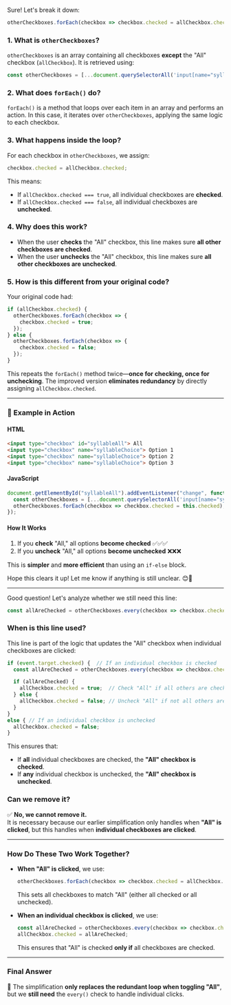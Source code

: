 Sure! Let's break it down:

```javascript
otherCheckboxes.forEach(checkbox => checkbox.checked = allCheckbox.checked);
```

### **1. What is `otherCheckboxes`?**
`otherCheckboxes` is an array containing all checkboxes **except** the "All" checkbox (`allCheckbox`). It is retrieved using:

```javascript
const otherCheckboxes = [...document.querySelectorAll('input[name="syllableChoice"]')].filter(cb => cb !== allCheckbox);
```

### **2. What does `forEach()` do?**
`forEach()` is a method that loops over each item in an array and performs an action. In this case, it iterates over `otherCheckboxes`, applying the same logic to each checkbox.

### **3. What happens inside the loop?**
For each checkbox in `otherCheckboxes`, we assign:

```javascript
checkbox.checked = allCheckbox.checked;
```

This means:
- If `allCheckbox.checked === true`, all individual checkboxes are **checked**.
- If `allCheckbox.checked === false`, all individual checkboxes are **unchecked**.

### **4. Why does this work?**
- When the user **checks** the "All" checkbox, this line makes sure **all other checkboxes are checked**.
- When the user **unchecks** the "All" checkbox, this line makes sure **all other checkboxes are unchecked**.

### **5. How is this different from your original code?**
Your original code had:

```javascript
if (allCheckbox.checked) {              
  otherCheckboxes.forEach(checkbox => { 
    checkbox.checked = true;  
  });
} else {                                
  otherCheckboxes.forEach(checkbox => {
    checkbox.checked = false;
  });
}
```

This repeats the `forEach()` method twice—**once for checking, once for unchecking**. The improved version **eliminates redundancy** by directly assigning `allCheckbox.checked`.

---

### **🔹 Example in Action**
#### **HTML**
```html
<input type="checkbox" id="syllableAll"> All
<input type="checkbox" name="syllableChoice"> Option 1
<input type="checkbox" name="syllableChoice"> Option 2
<input type="checkbox" name="syllableChoice"> Option 3
```

#### **JavaScript**
```javascript
document.getElementById("syllableAll").addEventListener("change", function() {
  const otherCheckboxes = [...document.querySelectorAll('input[name="syllableChoice"]')];
  otherCheckboxes.forEach(checkbox => checkbox.checked = this.checked);
});
```

#### **How It Works**
1. If you **check** "All," all options **become checked** ✅✅✅
2. If you **uncheck** "All," all options **become unchecked** ❌❌❌

This is **simpler** and **more efficient** than using an `if-else` block.

Hope this clears it up! Let me know if anything is still unclear. 😊🚀

---

Good question! Let's analyze whether we still need this line:

```javascript
const allAreChecked = otherCheckboxes.every(checkbox => checkbox.checked);
```

### **When is this line used?**
This line is part of the logic that updates the "All" checkbox when individual checkboxes are clicked:

```javascript
if (event.target.checked) {  // If an individual checkbox is checked
  const allAreChecked = otherCheckboxes.every(checkbox => checkbox.checked);

  if (allAreChecked) { 
    allCheckbox.checked = true;  // Check "All" if all others are checked
  } else {
    allCheckbox.checked = false; // Uncheck "All" if not all others are checked
  }
} 
else { // If an individual checkbox is unchecked
  allCheckbox.checked = false; 
}
```

This ensures that:
- If **all** individual checkboxes are checked, the **"All" checkbox is checked**.
- If **any** individual checkbox is unchecked, the **"All" checkbox is unchecked**.

### **Can we remove it?**
✅ **No, we cannot remove it.**  
It is necessary because our earlier simplification only handles when **"All" is clicked**, but this handles when **individual checkboxes are clicked**.

---

### **How Do These Two Work Together?**
- **When "All" is clicked**, we use:
  ```javascript
  otherCheckboxes.forEach(checkbox => checkbox.checked = allCheckbox.checked);
  ```
  This sets all checkboxes to match "All" (either all checked or all unchecked).

- **When an individual checkbox is clicked**, we use:
  ```javascript
  const allAreChecked = otherCheckboxes.every(checkbox => checkbox.checked);
  allCheckbox.checked = allAreChecked;
  ```
  This ensures that "All" is checked **only if** all checkboxes are checked.

---

### **Final Answer**
🔹 The simplification **only replaces the redundant loop when toggling "All"**, but we **still need** the `every()` check to handle individual clicks.